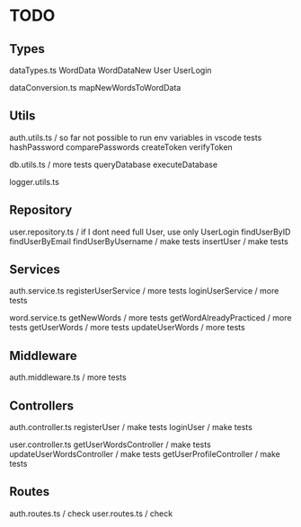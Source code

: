 # TODO

## Types
  dataTypes.ts
    WordData
    WordDataNew
    User
    UserLogin

  dataConversion.ts
    mapNewWordsToWordData

## Utils
  auth.utils.ts / so far not possible to run env variables in vscode tests
    hashPassword
    comparePasswords
    createToken 
    verifyToken

  db.utils.ts / more tests
    queryDatabase
    executeDatabase

  logger.utils.ts

## Repository
  user.repository.ts / if I dont need full User, use only UserLogin
    findUserByID
    findUserByEmail
    findUserByUsername / make tests
    insertUser / make tests
  
## Services
  auth.service.ts
    registerUserService / more tests
    loginUserService / more tests

  word.service.ts
    getNewWords / more tests
    getWordAlreadyPracticed / more tests
    getUserWords / more tests
    updateUserWords / more tests

## Middleware
  auth.middleware.ts / more tests

## Controllers
  auth.controller.ts
    registerUser / make tests
    loginUser / make tests

  user.controller.ts
    getUserWordsController / make tests
    updateUserWordsController / make tests
    getUserProfileController / make tests

## Routes
  auth.routes.ts / check
  user.routes.ts / check

